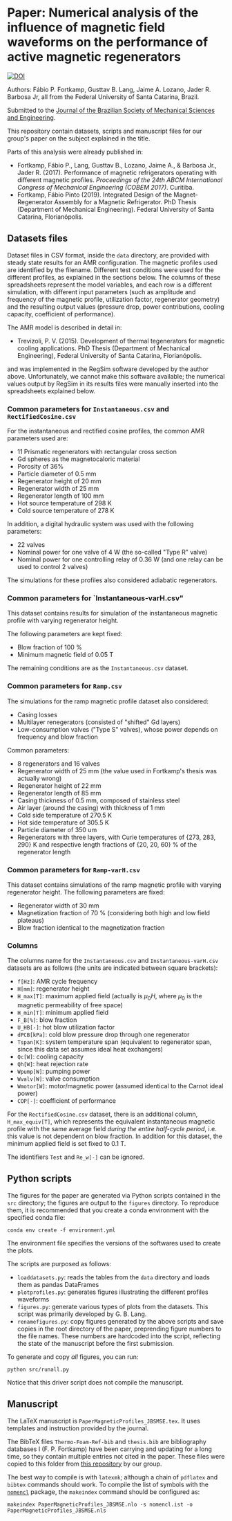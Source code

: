 # Paper: Numerical analysis of the influence of magnetic field waveforms on the performance of active magnetic regenerators

[![DOI](https://zenodo.org/badge/190606466.svg)](https://zenodo.org/badge/latestdoi/190606466)


Authors: Fábio P. Fortkamp, Gusttav B. Lang, Jaime A. Lozano, Jader R. Barbosa Jr, all from the Federal University of Santa Catarina, Brazil.

Submitted to the [Journal of the Brazilian Society of Mechanical Sciences and Engineering](https://www.springer.com/journal/40430?detailsPage=pltci_2297590).

This repository contain datasets, scripts and manuscript files for our group's paper on the subject explained in the title.

Parts of this analysis were already published in:

- Fortkamp, Fábio P., Lang, Gusttav B., Lozano, Jaime A., & Barbosa Jr., Jader R. (2017). Performance of magnetic refrigerators operating with different magnetic profiles. *Proceedings of the 24th ABCM International Congress of Mechanical Engineering (COBEM 2017)*. Curitiba.
- Fortkamp, Fábio Pinto (2019). Integrated Design of the Magnet-Regenerator Assembly for a Magnetic Refrigerator. PhD Thesis (Department of Mechanical Engineering). Federal University of Santa Catarina, Florianópolis.

## Datasets files

Dataset files in CSV format, inside the `data` directory, are provided with steady state results for an AMR configuration. The magnetic profiles used are identified by the filename.  Different test conditions were used for the different profiles, as explained in the sections below. The columns of these spreadsheets represent the model variables, and each row is a different simulation, with different input parameters (such as amplitude and frequency of the magnetic profile, utilization factor, regenerator geometry) and the resulting output values (pressure drop, power contributions, cooling capacity, coefficient of performance).

The AMR model is described in detail in:

- Trevizoli, P. V. (2015). Development of thermal tegenerators for magnetic cooling applications. PhD Thesis (Department of Mechanical Engineering), Federal University of Santa Catarina, Florianópolis.

and was implemented in the RegSim software developed by the author above. Unfortunately, we cannot make this software available; the numerical values output by RegSim in its results files were manually inserted into the spreadsheets explained below.

### Common parameters for `Instantaneous.csv` and `RectifiedCosine.csv`

For the instantaneous and rectified cosine profiles, the common AMR parameters used are:

- 11 Prismatic regenerators with rectangular cross section
- Gd spheres as the magnetocaloric material
- Porosity of 36%
- Particle diameter of 0.5 mm
- Regenerator height of 20 mm
- Regenerator width of 25 mm
- Regenerator length of 100 mm
- Hot source temperature of 298 K
- Cold source temperature of 278 K

In addition, a digital hydraulic system was used with the following parameters:

- 22 valves
- Nominal power for one valve of 4 W (the so-called "Type R" valve)
- Nominal power for one controlling relay of 0.36 W (and one relay can be used to control 2 valves)

The simulations for these profiles also considered adiabatic regenerators.

### Common parameters for `Instantaneous-varH.csv"

This dataset contains results for simulation of the instantaneous magnetic profile with varying regenerator height.

The following parameters are kept fixed:

- Blow fraction of 100 %
- Minimum magnetic field of 0.05 T

The remaining conditions are as the `Instantaneous.csv` dataset.

### Common parameters for `Ramp.csv`

The simulations for the ramp magnetic profile dataset also considered:

- Casing losses
- Multilayer renegerators (consisted of "shifted" Gd layers)
- Low-consumption valves ("Type S" valves), whose power depends on frequency and blow fraction

Common parameters:

- 8 regenerators and 16 valves
- Regenerator width of 25 mm (the value used in Fortkamp's thesis was actually wrong)
- Regenerator height of 22 mm
- Regenerator length of 85 mm
- Casing thickness of 0.5 mm, composed of stainless steel
- Air layer (around the casing) with thickness of 1 mm
- Cold side temperature of 270.5 K
- Hot side temperature of 305.5 K
- Particle diameter of 350 um
- Regenerators with three layers, with Curie temperatures of {273, 283, 290} K and respective length fractions of {20, 20, 60} % of the regenerator length

### Common parameters for `Ramp-varH.csv`

This dataset contains simulations of the ramp magnetic profile with varying regenerator height. The following parameters are fixed:

- Regenerator width of 30 mm
- Magnetization fraction of 70 % (considering both high and low field plateaus)
- Blow fraction identical to the magnetization fraction


### Columns

The columns name for the `Instantaneous.csv` and `Instantaneous-varH.csv` datasets are as follows (the units are indicated between square brackets):

* `f[Hz]`: AMR cycle frequency
* `H[mm]`: regenerator height
* `H_max[T]`: maximum applied field (actually is $\mu_0 H$, where $\mu_0$ is the magnetic permeability of free space)
* `H_min[T]`: minimum applied field
* `F_B[%]`: blow fraction
* `U_HB[-]`: hot blow utilization factor
* `dPCB[kPa]`: cold blow pressure drop through one regenerator
* `Tspan[K]`: system temperature span (equivalent to regenerator span, since this data set assumes ideal heat exchangers)
* `Qc[W]`: cooling capacity
* `Qh[W]`: heat rejection rate
* `Wpump[W]`: pumping power
* `Wvalv[W]`: valve consumption 	
* `Wmotor[W]`: motor/magnetic power (assumed identical to the Carnot ideal power)
* `COP[-]`: coefficient of performance

For the `RectifiedCosine.csv` dataset, there is an additional column, `H_max_equiv[T]`, which represents the equivalent instantaneous magnetic profile with the same average field *during the entire half-cycle period*, i.e. this value is not dependent on blow fraction. In addition for this dataset, the minimum applied field is set fixed to 0.1 T.

The identifiers `Test` and `Re_w[-]` can be ignored.

## Python scripts

The figures for the paper are generated via Python scripts contained in the `src` directory; the figures are output to the `figures` directory. To reproduce them, it is recommended that you create a conda environment with the specified conda file:

    conda env create -f environment.yml

The environment file specifies the versions of the softwares used to create the plots.

The scripts are purposed as follows:

* `loaddatasets.py`: reads the tables from the `data` directory and loads them as pandas DataFrames
* `plotprofiles.py`: generates figures illustrating the different profiles waveforms
* `figures.py`: generate various types of plots from the datasets. This script was primarily developed by G. B. Lang.
* `renamefigures.py`: copy figures generated by the above scripts and save copies in the root directory of the paper, preprending figure numbers to the file names. These numbers are hardcoded into the script, reflecting the state of the manuscript before the first submission.

To generate and copy *all* figures, you can run:

    python src/runall.py

Notice that this driver script does not compile the manuscript.

## Manuscript

The LaTeX manuscript is `PaperMagneticProfiles_JBSMSE.tex`. It uses templates and instruction provided by the journal.  

The BibTeX files `Thermo-Foam-Ref-bib` and `thesis.bib` are bibliography databases I (F. P. Fortkamp) have been carrying and updating for a long time, so they contain multiple entries not cited in the paper. These files were copied to this folder from [this repository](https://github.com/PoloMag/thermo-ref) by our group.

The best way to compile is with `latexmk`; although a chain of `pdflatex` and `bibtex` commands should work. To compile the list of symbols with the [`nomencl`](https://ctan.org/pkg/nomencl?lang=en) package, the `makeindex` command should be configured as:

    makeindex PaperMagneticProfiles_JBSMSE.nlo -s nomencl.ist -o PaperMagneticProfiles_JBSMSE.nls